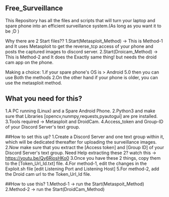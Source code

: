 ## Free_Surveillance
This Repository has all the files and scripts that will turn your laptop and spare phone into an efficient surveillance system.(As long as you want it to be ;D )

Why there are 2 Start files??
1.Start(Metasploit_Method) -> This is Method-1 and It uses Metasploit to get the reverse_tcp access of your phone and posts the captured images to discord server.
2.Start(Droicam_Method) -> This is Method-2 and It does the Exactly same thing! but needs the droid cam app on the phone.

Making a choice:
1.if your spare phone's OS is > Android 5.0 then you can use Both the methods
2.On the other hand if your phone is older, you can use the metasploit method.

## What you need for this?
1.A PC running (Linux) and a Spare Android Phone.
2.Python3 and make sure that Libraries [opencv,nunmpy,requests,pyautogui] are pre installed.
3.Tools required -> Metasploit and DroidCam.
4.Access_token and Group-ID of your Discord Server's text group.

##How to set this up?
1.Create a Discord Server and one text group within it, which will be dedicated thereafter for uploading the surveillance images.
2.Now make sure that you extract the [Access token] and [Group ID] of your Discord Server's text group.
  Need Help extracting these 2? watch this -> https://youtu.be/Qy6RiosHKo0
3.Once you have these 2 things, copy them to the [Token_Url_Id.txt] file.
4.For method-1, edit the changes in the Exploit.sh file [edit Listening Port and Listening Host]
5.For method-2, add the Droid cam url to the Token_Url_Id file. 


##How to use this?
1.Method-1 -> run the Start(Metaspoit_Method)
2.Method-2 -> run the Start(DroidCam_Method)
